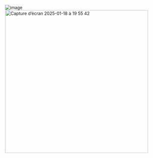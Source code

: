 ![image](https://github.com/yoyoking94/Fitness-inator/assets/56436435/20f654ee-102d-4321-add7-64962fb1d4ae)
<img width="466" alt="Capture d’écran 2025-01-18 à 19 55 42" src="https://github.com/user-attachments/assets/20f654ee-102d-4321-add7-64962fb1d4ae" />
